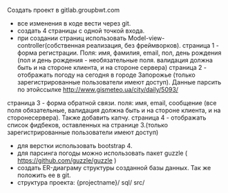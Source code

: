 Создать проект в gitlab.groupbwt.com
- все изменения в коде вести через git.
- создать 4 страницы с одной точкой входа.
- при создании страниц использовать Model-view-controller(собственная реализация, без фреймворков).
страница 1 - форма регистрации. Поля: имя, фамилия, email, пол, день рождения (пол и день рождения - необязательные поля. валидация должна быть и на стороне клиента, и на стороне сервера)
страница 2 - отображать погоду на сегодня в городе Запорожье (только зарегистрированные пользователи имеют доступ). Данные парсить по этойссылке http://www.gismeteo.ua/city/daily/5093/

страница 3 - форма обратной связи. поля: имя, email, сообщение (все поля обязательные, валидация должна быть и на стороне клиента, и на сторонесервера). Также добавить капчу.
страница 4 - отображать список фидбеков, оставленных на странице 3.(только зарегистрированные пользователи имеют доступ)
- для верстки использовать bootstrap 4.
- для парсинга погоды можно использовать пакет guzzle ( https://github.com/guzzle/guzzle )
- создать ER-диаграму структуры созданной базы данных. Так же положить ее в git.
- структура проекта:
    {projectname}/
       sql/ 
       src/
